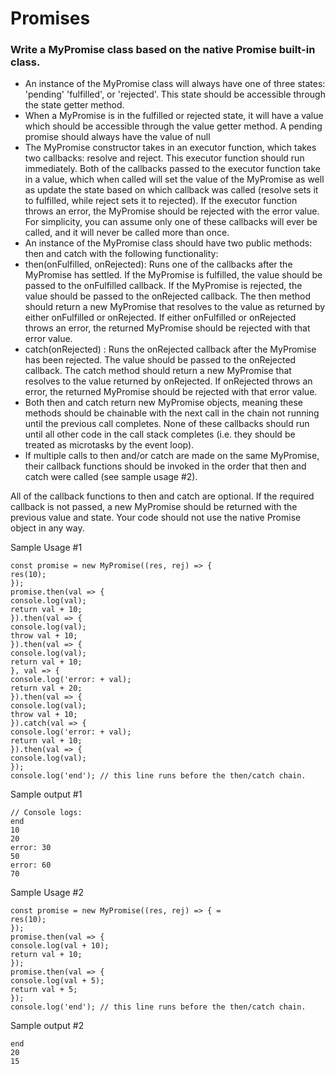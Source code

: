 # Promises 

### Write a MyPromise class based on the native Promise built-in class.

- An instance of the MyPromise class will always have one of three states: 'pending' 'fulfilled', or 'rejected'. This state should be accessible through the state getter method.
- When a MyPromise is in the fulfilled or rejected state, it will have a value which should be accessible through the value getter method. A pending promise should always have the value of null
- The MyPromise constructor takes in an executor function, which takes two callbacks: resolve and reject. This executor function should run immediately. Both of the callbacks passed to the executor function take in a value, which when called will set the value of the MyPromise as well as update the state based on which callback was called (resolve sets it to fulfilled, while reject sets it to rejected). If the executor function throws an error, the MyPromise should be rejected with the error value. For simplicity, you can assume only one of these callbacks will ever be called, and it will never be called more than once.
- An instance of the MyPromise class should have two public methods: then and catch with the following functionality:
- then(onFulfilled, onRejected): Runs one of the callbacks after the MyPromise has settled. If the MyPromise is fulfilled, the value should be passed to the onFulfilled callback. If the MyPromise is rejected, the value should be passed to the onRejected callback. The then method should return a new MyPromise that resolves to the value as returned by either onFulfilled or onRejected. If either onFulfilled or onRejected throws an error, the returned MyPromise should be rejected with that error value.
- catch(onRejected) : Runs the onRejected callback after the MyPromise has been rejected. The value should be passed to the onRejected callback. The catch method should return a new MyPromise that resolves to the value returned by onRejected. If onRejected throws an error, the returned MyPromise should be rejected with that error value.
- Both then and catch return new MyPromise objects, meaning these methods should be chainable with the next call in the chain not running until the previous call completes. None of these callbacks should run until all other code in the call stack completes (i.e. they should be treated as microtasks by the event loop).
- If multiple calls to then and/or catch are made on the same MyPromise, their callback
functions should be invoked in the order that then and catch were called (see sample usage #2).

All of the callback functions to then and catch are optional. If the required callback is not passed, a new MyPromise should be returned with the previous value and state.
Your code should not use the native Promise object in any way.

Sample Usage #1

```
const promise = new MyPromise((res, rej) => {
res(10);
});
promise.then(val => {
console.log(val);
return val + 10;
}).then(val => {
console.log(val);
throw val + 10;
}).then(val => {
console.log(val);
return val + 10;
}, val => {
console.log('error: + val);
return val + 20;
}).then(val => {
console.log(val);
throw val + 10;
}).catch(val => {
console.log('error: + val);
return val + 10;
}).then(val => {
console.log(val);
});
console.log('end'); // this line runs before the then/catch chain.
```
Sample output #1

```
// Console logs:
end
10
20
error: 30
50
error: 60
70
```
Sample Usage #2

```
const promise = new MyPromise((res, rej) => { =
res(10);
});
promise.then(val => {
console.log(val + 10);
return val + 10;
});
promise.then(val => {
console.log(val + 5);
return val + 5;
});
console.log('end'); // this line runs before the then/catch chain.
```
Sample output #2
```
end
20
15

```
